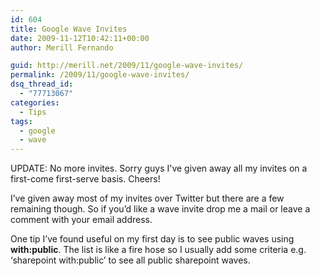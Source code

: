 ```yaml
---
id: 604
title: Google Wave Invites
date: 2009-11-12T10:42:11+00:00
author: Merill Fernando

guid: http://merill.net/2009/11/google-wave-invites/
permalink: /2009/11/google-wave-invites/
dsq_thread_id:
  - "77713067"
categories:
  - Tips
tags:
  - google
  - wave
---
```

UPDATE: No more invites. Sorry guys I've given away all my invites on a first-come first-serve basis. Cheers!

I’ve given away most of my invites over Twitter but there are a few remaining though. So if you’d like a wave invite drop me a mail or leave a comment with your email address.

One tip I’ve found useful on my first day is to see public waves using <strong>with:public</strong>. The list is like a fire hose so I usually add some criteria e.g. ‘sharepoint with:public’ to see all public sharepoint waves.